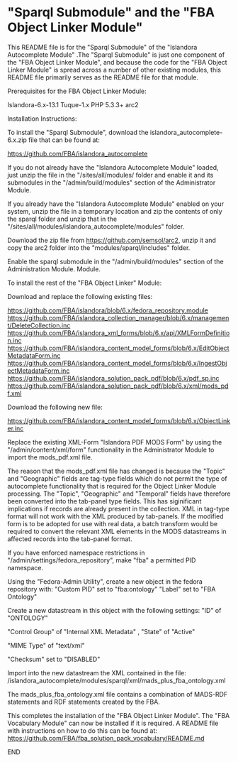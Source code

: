 "Sparql Submodule" and the "FBA Object Linker Module"
===================================================== 

This README file is for the "Sparql Submodule" of the "Islandora Autocomplete
Module" .The "Sparql Submodule" is just one component of the "FBA Object Linker
Module", and because the code for the "FBA Object Linker Module" is spread
across a number of other existing modules, this README file primarily serves as
the README file for that module.

Prerequisites for the FBA Object Linker Module:

Islandora-6.x-13.1
Tuque-1.x
PHP 5.3.3+
arc2

Installation Instructions:

To install the "Sparql Submodule", download the islandora_autocomplete-6.x.zip file
that can be found at:

https://github.com/FBA/islandora_autocomplete

If you do not already have the "Islandora Autocomplete Module" loaded,
just unzip the file in the "/sites/all/modules/ folder and enable it
and its submodules in the "/admin/build/modules" section of the
Administrator Module.

If you already have the "Islandora Autocomplete Module"
enabled on your system, unzip the file in a temporary location and zip the
contents of only the sparql folder and unzip that in the
"/sites/all/modules/islandora_autocomplete/modules" folder.

Download the zip file from https://github.com/semsol/arc2, unzip it and copy the arc2 folder into the "modules/sparql/includes" folder.

Enable the sparql submodule in the "/admin/build/modules" section
of the Administration Module.
Module.

To install the rest of the "FBA Object Linker" Module:

Download and replace the following existing files:

https://github.com/FBA/islandora/blob/6.x/fedora_repository.module
https://github.com/FBA/islandora_collection_manager/blob/6.x/management/DeleteCollection.inc
https://github.com/FBA/islandora_xml_forms/blob/6.x/api/XMLFormDefinition.inc
https://github.com/FBA/islandora_content_model_forms/blob/6.x/EditObjectMetadataForm.inc
https://github.com/FBA/islandora_content_model_forms/blob/6.x/IngestObjectMetadataForm.inc
https://github.com/FBA/islandora_solution_pack_pdf/blob/6.x/pdf_sp.inc
https://github.com/FBA/islandora_solution_pack_pdf/blob/6.x/xml/mods_pdf.xml

Download the following new file:

https://github.com/FBA/islandora_content_model_forms/blob/6.x/ObjectLinker.inc

Replace the existing XML-Form "Islandora PDF MODS Form" by using
the "/admin/content/xml/form" functionality in the Administrator Module to
import the mods_pdf.xml file.

The reason that the mods_pdf.xml file has changed is because the "Topic" and
"Geographic" fields are tag-type fields which do not permit the type of
autocomplete functionality that is required for the Object Linker Module
processing. The "Topic", "Geographic" and "Temporal" fields have therefore
been converted into the tab-panel type fields. This has siginificant
implications if records are already present in the collection. XML in tag-type
format will not work with the XML produced by tab-panels. If the modified form
is to be adopted for use with real data, a batch transform would be required
to convert the relevant XML elements in the MODS datastreams in affected
records into the tab-panel format.

If you have enforced namespace restrictions in
"/admin/settings/fedora_repository", make "fba" a permitted PID namespace.

Using the "Fedora-Admin Utility", create a new object in the fedora
repository with:
"Custom PID" set to "fba:ontology"
"Label" set to "FBA Ontology"

Create a new datastream in this object with the following settings: 
"ID" of "ONTOLOGY"

"Control Group" of "Internal XML Metadata"
,
"State" of "Active"

"MIME Type" of "text/xml"

"Checksum" set to "DISABLED"

Import into the new datastream the XML contained in the file:
/islandora_autocomplete/modules/sparql/xml/mads_plus_fba_ontology.xml

The mads_plus_fba_ontology.xml file contains a combination of MADS-RDF
statements and RDF statements created by the FBA.

This completes the installation of the "FBA Object Linker Module". The
"FBA Vocabulary Module" can now be installed if it is required. A README
file with instructions on how to do this can be found at:
https://github.com/FBA/fba_solution_pack_vocabulary/README.md

END
